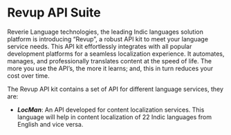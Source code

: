 # Revup API Suite

Reverie Language technologies, the leading Indic languages solution platform is introducing “Revup”, a robust API kit to meet your language service needs. This API kit effortlessly integrates with all popular development platforms for a seamless localization experience. It automates, manages, and professionally translates content at the speed of life. The more you use the API’s, the more it learns; and, this in turn reduces your cost over time.

The Revup API kit contains a set of API for different language services, they are:

* ___LocMan___: An API developed for content localization services. This language will help in content localization of  22 Indic languages from English and vice versa.
